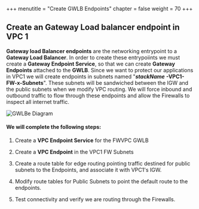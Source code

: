 +++
menutitle = "Create GWLB Endpoints"
chapter = false
weight = 70
+++

## Create an Gateway Load balancer endpoint in VPC 1

**Gateway load Balancer endpoints** are the networking entrypoint to a **Gateway Load Balancer**. In order to create these entrypoiints we must create a **Gateway Endpoint Service**, so that we can create **Gateway Endpoints** attached to the **GWLB**. Since we want to protect our applications in VPC1 we will create endpoints in subnets named "***stackName*** **-VPC1-FW-x-Subnets**". These subnets will be sandwiched between the IGW and the public subnets when we modify VPC routing. We will force inbound and outbound traffic to flow through these endpoints and allow the Firewalls to inspect all internet traffic.


![GWLBe Diagram](/images/gwlbe-diagram.png)

#### We will complete the following steps:
1. Create a **VPC Endpoint Service** for the FWVPC GWLB

1. Create a **VPC Endpoint** in the VPC1 FW Subnets

1. Create a route table for edge routing pointing traffic destined for public subnets to the Endpoints, and associate it with VPC1's IGW.

1. Modify route tables for Public Subnets to point the default route to the endpoints.

1. Test connectivity and verify we are routing through the Firewalls.


